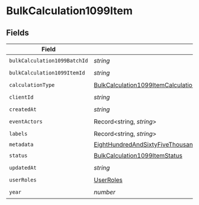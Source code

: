 # BulkCalculation1099Item


## Fields

| Field                                                                                                                                                                                                                                                         | Type                                                                                                                                                                                                                                                          | Required                                                                                                                                                                                                                                                      | Description                                                                                                                                                                                                                                                   |
| ------------------------------------------------------------------------------------------------------------------------------------------------------------------------------------------------------------------------------------------------------------- | ------------------------------------------------------------------------------------------------------------------------------------------------------------------------------------------------------------------------------------------------------------- | ------------------------------------------------------------------------------------------------------------------------------------------------------------------------------------------------------------------------------------------------------------- | ------------------------------------------------------------------------------------------------------------------------------------------------------------------------------------------------------------------------------------------------------------- |
| `bulkCalculation1099BatchId`                                                                                                                                                                                                                                  | *string*                                                                                                                                                                                                                                                      | :heavy_check_mark:                                                                                                                                                                                                                                            | N/A                                                                                                                                                                                                                                                           |
| `bulkCalculation1099ItemId`                                                                                                                                                                                                                                   | *string*                                                                                                                                                                                                                                                      | :heavy_check_mark:                                                                                                                                                                                                                                            | N/A                                                                                                                                                                                                                                                           |
| `calculationType`                                                                                                                                                                                                                                             | [BulkCalculation1099ItemCalculationType](../../models/shared/bulkcalculation1099itemcalculationtype.md)                                                                                                                                                       | :heavy_check_mark:                                                                                                                                                                                                                                            | N/A                                                                                                                                                                                                                                                           |
| `clientId`                                                                                                                                                                                                                                                    | *string*                                                                                                                                                                                                                                                      | :heavy_check_mark:                                                                                                                                                                                                                                            | N/A                                                                                                                                                                                                                                                           |
| `createdAt`                                                                                                                                                                                                                                                   | *string*                                                                                                                                                                                                                                                      | :heavy_check_mark:                                                                                                                                                                                                                                            | N/A                                                                                                                                                                                                                                                           |
| `eventActors`                                                                                                                                                                                                                                                 | Record<string, *string*>                                                                                                                                                                                                                                      | :heavy_check_mark:                                                                                                                                                                                                                                            | N/A                                                                                                                                                                                                                                                           |
| `labels`                                                                                                                                                                                                                                                      | Record<string, *string*>                                                                                                                                                                                                                                      | :heavy_check_mark:                                                                                                                                                                                                                                            | N/A                                                                                                                                                                                                                                                           |
| `metadata`                                                                                                                                                                                                                                                    | [EightHundredAndSixtyFiveThousandNineHundredAndSixtyNinebc2d9a3cb12c3263d4f941da6e1c7783024804b469db4a6eab9bc12f14](../../models/shared/eighthundredandsixtyfivethousandninehundredandsixtyninebc2d9a3cb12c3263d4f941da6e1c7783024804b469db4a6eab9bc12f14.md) | :heavy_minus_sign:                                                                                                                                                                                                                                            | N/A                                                                                                                                                                                                                                                           |
| `status`                                                                                                                                                                                                                                                      | [BulkCalculation1099ItemStatus](../../models/shared/bulkcalculation1099itemstatus.md)                                                                                                                                                                         | :heavy_check_mark:                                                                                                                                                                                                                                            | N/A                                                                                                                                                                                                                                                           |
| `updatedAt`                                                                                                                                                                                                                                                   | *string*                                                                                                                                                                                                                                                      | :heavy_check_mark:                                                                                                                                                                                                                                            | N/A                                                                                                                                                                                                                                                           |
| `userRoles`                                                                                                                                                                                                                                                   | [UserRoles](../../models/shared/userroles.md)                                                                                                                                                                                                                 | :heavy_check_mark:                                                                                                                                                                                                                                            | N/A                                                                                                                                                                                                                                                           |
| `year`                                                                                                                                                                                                                                                        | *number*                                                                                                                                                                                                                                                      | :heavy_check_mark:                                                                                                                                                                                                                                            | N/A                                                                                                                                                                                                                                                           |